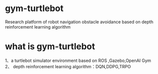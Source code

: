 # gym-turtlebot
Research platform of robot navigation obstacle avoidance based on depth reinforcement learning algorithm
# what is gym-turtlebot
1、a turtlebot simulator environment based on ROS ,Gazebo,OpenAI Gym 
2、 depth reinforcement learning algorithm：DQN,DDPG,TRPO
